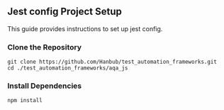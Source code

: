## Jest config Project Setup

This guide provides instructions to set up jest config.

### Clone the Repository

    git clone https://github.com/Hanbub/test_automation_frameworks.git
    cd ./test_automation_frameworks/aqa_js

### Install Dependencies

    npm install